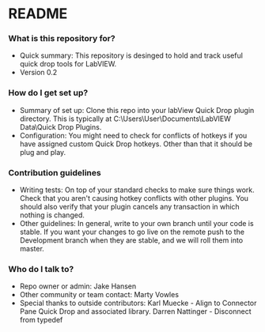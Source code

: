 # README #


### What is this repository for? ###

* Quick summary:
This repository is desinged to hold and track useful quick drop tools for LabVIEW. 
* Version
0.2

### How do I get set up? ###

* Summary of set up:
Clone this repo into your labView Quick Drop plugin directory. This is typically at C:\Users\User\Documents\LabVIEW Data\Quick Drop Plugins.
* Configuration:
You might need to check for conflicts of hotkeys if you have assigned custom Quick Drop hotkeys. Other than that it should be plug and play.

### Contribution guidelines ###

* Writing tests:
On top of your standard checks to make sure things work. Check that you aren't causing hotkey conflicts with other plugins. You should also verify that your plugin cancels any transaction in which nothing is changed.
* Other guidelines:
In general, write to your own branch until your code is stable. If you want your changes to go live on the remote push to the Development branch when they are stable, and we will roll them into master.

### Who do I talk to? ###

* Repo owner or admin:
Jake Hansen
* Other community or team contact:
Marty Vowles
* Special thanks to outside contributors:
Karl Muecke - Align to Connector Pane Quick Drop and associated library. 
Darren Nattinger - Disconnect from typedef
